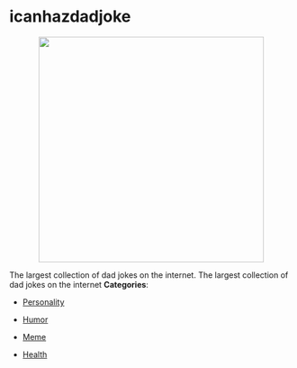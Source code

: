 # icanhazdadjoke

<p align="center">
    <img width="400" src="https://raw.githubusercontent.com/awesome-apis/awesome-apis/apis/icanhazdadjoke/logo_256x256.png" />
</p>


The largest collection of dad jokes on the internet. The largest collection of dad jokes on the internet
**Categories**:

- [Personality](https://github/awesome-apis/awesome-apis#personality)

- [Humor](https://github/awesome-apis/awesome-apis#humor)

- [Meme](https://github/awesome-apis/awesome-apis#meme)

- [Health](https://github/awesome-apis/awesome-apis#health)



